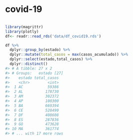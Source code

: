 
<!-- README.md is generated from README.Rmd. Please edit that file -->

# covid-19

<!-- badges: start -->

<!-- badges: end -->

``` r

library(magrittr)
library(plotly)
df<- readr::read_rds('data/df_covid19.rds')
```

``` r
df %>% 
  dplyr::group_by(estado) %>% 
  dplyr::mutate(total_casos = max(casos_acumulado)) %>% 
  dplyr::select(estado,total_casos) %>% 
  dplyr::distinct() 
#> # A tibble: 27 x 2
#> # Groups:   estado [27]
#>    estado total_casos
#>    <chr>        <int>
#>  1 AC           59386
#>  2 AL          178730
#>  3 AM          302372
#>  4 AP          100300
#>  5 BA          669394
#>  6 CE          528490
#>  7 DF          408608
#>  8 ES          287836
#>  9 GO          473628
#> 10 MA          361774
#> # ... with 17 more rows
```
